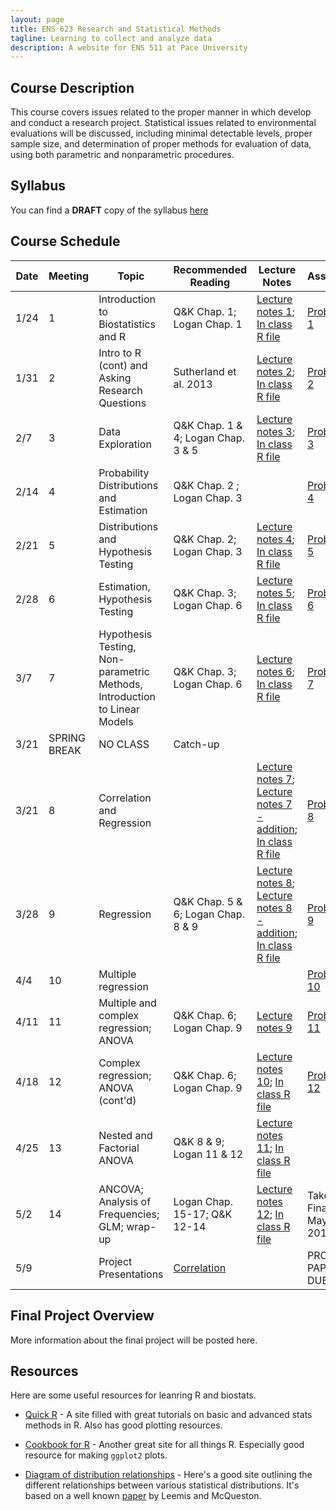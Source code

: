 ```yaml
---
layout: page
title: ENS 623 Research and Statistical Methods
tagline: Learning to collect and analyze data
description: A website for ENS 511 at Pace University
---
```


## Course Description

This course covers issues related to the proper manner in which develop and conduct a research project. Statistical issues related to environmental evaluations will be discussed, including minimal detectable levels, proper sample size, and determination of proper methods for evaluation of data, using both parametric and nonparametric procedures. 

## Syllabus

You can find a **DRAFT** copy of the syllabus [here](pages/syllabus.html)

## Course Schedule

|Date |Meeting | Topic | Recommended Reading | Lecture Notes | Assignment |
|-----|--------|-------|---------|---------------|------------|
|1/24 | 1 |Introduction to Biostatistics and R |Q&K Chap. 1; Logan Chap. 1 | [Lecture notes 1](http://mlammens.github.io/ENS-623-Research-Stats/lectures/Lecture-1.html); [In class R file](http://mlammens.github.io/ENS-623-Research-Stats/lectures/Meeting-1-InClass.R)|[Problem Set 1](http://mlammens.github.io/ENS-623-Research-Stats/problem_sets/Problem-set-1.html) |
|1/31  | 2 |Intro to R (cont) and Asking Research Questions|Sutherland et al. 2013| [Lecture notes 2](http://mlammens.github.io/Biostats/lectures/Lecture-2.html); [In class R file](http://mlammens.github.io/Biostats/lectures/Lecture-2-InClass.R)|[Problem Set 2](http://mlammens.github.io/Biostats/problem_sets/Problem-set-2.html) |
|2/7  | 3 |Data Exploration |Q&K Chap. 1 & 4; Logan Chap. 3 & 5 |[Lecture notes 3](http://mlammens.github.io/Biostats/lectures/Lecture-3.html); [In class R file](http://mlammens.github.io/Biostats/lectures/Lecture-3-InClass.R) | [Problem Set 3](http://mlammens.github.io/Biostats/problem_sets/Problem-set-2.html)|
|2/14 | 4 |Probability Distributions and Estimation |Q&K Chap. 2 ; Logan Chap. 3 | |[Problem Set 4](http://mlammens.github.io/Biostats/problem_sets/Problem-set-2.html) |
|2/21 | 5 |Distributions and Hypothesis Testing |Q&K Chap. 2; Logan Chap. 3 |[Lecture notes 4](http://mlammens.github.io/Biostats/lectures/Lecture-4.html); [In class R file](http://mlammens.github.io/Biostats/lectures/Lecture-4-InClass.R) |[Problem Set 5](http://mlammens.github.io/Biostats/problem_sets/Problem-set-3.html) |
|2/28 | 6 |Estimation, Hypothesis Testing |Q&K Chap. 3; Logan Chap. 6  |[Lecture notes 5](http://mlammens.github.io/Biostats/lectures/Lecture-5.html); [In class R file](http://mlammens.github.io/Biostats/lectures/Lecture-5-InClass.R) | [Problem Set 6](http://mlammens.github.io/Biostats/problem_sets/Problem-set-2.html)|
|3/7  | 7 |Hypothesis Testing, Non-parametric Methods, Introduction to Linear Models |Q&K Chap. 3; Logan Chap. 6 |[Lecture notes 6](http://mlammens.github.io/Biostats/lectures/Lecture-6.html); [In class R file](http://mlammens.github.io/Biostats/lectures/Lecture-6-InClass.R) | [Problem Set 7](http://mlammens.github.io/Biostats/problem_sets/Problem-set-2.html)|
|3/21 | SPRING BREAK |NO CLASS |Catch-up | | |
|3/21 | 8 |Correlation and Regression| | [Lecture notes 7](http://mlammens.github.io/Biostats/lectures/Lecture-7.html); [Lecture notes 7 - addition](http://mlammens.github.io/Biostats/lectures/Lecture-7-Notes.pdf); [In class R file](http://mlammens.github.io/Biostats/lectures/Lecture-7-InClass.R) |[Problem Set 8](http://mlammens.github.io/Biostats/problem_sets/Problem-set-2.html)|
|3/28 |  9 |Regression |Q&K Chap. 5 & 6; Logan Chap. 8 & 9 |[Lecture notes 8](http://mlammens.github.io/Biostats/lectures/Lecture-8.html); [Lecture notes 8 - addition](http://mlammens.github.io/Biostats/lectures/Lecture-8-Notes.pdf); [In class R file](http://mlammens.github.io/Biostats/lectures/Lecture-8-InClass.R) |[Problem Set 9](http://mlammens.github.io/Biostats/problem_sets/Problem-set-4.html) |
|4/4  | 10 |Multiple regression | | |[Problem Set 10](http://mlammens.github.io/Biostats/problem_sets/Problem-set-2.html) |
|4/11 | 11 | Multiple and complex regression; ANOVA |Q&K Chap. 6; Logan Chap. 9 |[Lecture notes 9](http://mlammens.github.io/Biostats/lectures/Lecture-9.html) |[Problem Set 11](http://mlammens.github.io/Biostats/problem_sets/Problem-set-2.html) |
|4/18 |  12 |Complex regression; ANOVA (cont'd) |Q&K Chap. 6; Logan Chap. 9| [Lecture notes 10](http://mlammens.github.io/Biostats/lectures/Lecture-10.html); [In class R file](http://mlammens.github.io/Biostats/lectures/Lecture-10.R)  | [Problem Set 12](http://mlammens.github.io/Biostats/problem_sets/Problem-set-5.html) |
|4/25 | 13 |Nested and Factorial ANOVA |Q&K 8 & 9; Logan 11 & 12 |[Lecture notes 11](http://mlammens.github.io/Biostats/lectures/Lecture-11.html); [In class R file](http://mlammens.github.io/Biostats/lectures/Lecture-11-InClass.R) |  |
|5/2  | 14 |ANCOVA; Analysis of Frequencies; GLM; wrap-up |Logan Chap. 15-17; Q&K 12-14 |[Lecture notes 12](http://mlammens.github.io/Biostats/lectures/Lecture-12.html); [In class R file](http://mlammens.github.io/Biostats/lectures/Lecture-12-InClass.R) | Take-home Final (Due May 11, 2016) |
|5/9  | |Project Presentations | [Correlation](https://xkcd.com/552/) | | PROJECT PAPERS DUE |



## Final Project Overview

More information about the final project will be posted here.


## Resources

Here are some useful resources for leanring R and biostats.

* [Quick R](http://www.statmethods.net/) - A site filled with great tutorials on basic and advanced stats methods in R. Also has good plotting resources.

* [Cookbook for R](http://www.cookbook-r.com/) - Another great site for all things R. Especially good resource for making `ggplot2` plots.

* [Diagram of distribution relationships](http://www.johndcook.com/blog/distribution_chart/) - Here's a good site outlining the different relationships between various statistical distributions. It's based on a well known 
[paper](http://www.math.wm.edu/~leemis/2008amstat.pdf) by Leemis and McQueston.
